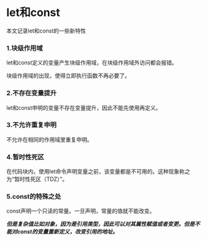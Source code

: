 # let和const

本文记录let和const的一些新特性

### 1.块级作用域

let和const定义的变量产生块级作用域，在块级作用域外访问都会报错。

块级作用域的出现，使得立即执行函数不再必要了。

### 2.不存在变量提升

let和const申明的变量不存在变量提升，因此不能先使用再定义。

### 3.不允许重复申明

不允许在相同的作用域里重复申明。

### 4.暂时性死区

在代码块内，使用let命令声明变量之前，该变量都是不可用的。这种现象称之为“暂时性死区（TDZ）”。

### 5.const的特殊之处

const声明一个只读的常量。一旦声明，常量的值就不能改变。

***但是复杂值比如对象，因为是引用类型，因此可以对其属性赋值或者变更。但是不能对const的变量重新定义，改变引用的地址。***

